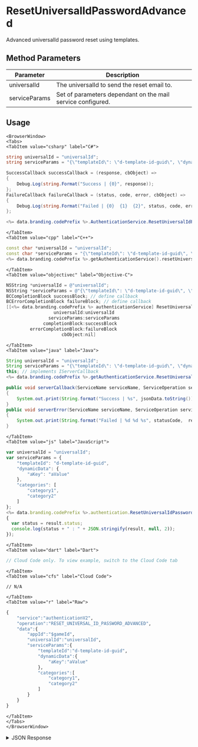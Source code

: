 # ResetUniversalIdPasswordAdvanced

Advanced universalId password reset using templates.

<PartialServop service_name="authenticationV2" operation_name="RESET_UNIVERSAL_ID_PASSWORD_ADVANCED" />

## Method Parameters

| Parameter     | Description                                                 |
| ------------- | ----------------------------------------------------------- |
| universalId   | The universalId to send the reset email to.                 |
| serviceParams | Set of parameters dependant on the mail service configured. |

## Usage

```mdx-code-block
<BrowserWindow>
<Tabs>
<TabItem value="csharp" label="C#">
```

```csharp
string universalId = "universalId";
string serviceParams = "{\"templateId\": \"d-template-id-guid\", \"dynamicData\": {\"aKey\": \"aValue\"}, \"categories\": [\"category1\", \"category2\"]}";

SuccessCallback successCallback = (response, cbObject) =>
{
    Debug.Log(string.Format("Success | {0}", response));
};
FailureCallback failureCallback = (status, code, error, cbObject) =>
{
    Debug.Log(string.Format("Failed | {0}  {1}  {2}", status, code, error));
};

<%= data.branding.codePrefix %>.AuthenticationService.ResetUniversalIdPasswordAdvanced (dynamic template)(universalId, serviceParams, successCallback, failureCallback);
```

```mdx-code-block
</TabItem>
<TabItem value="cpp" label="C++">
```

```cpp
const char *universalId = "universalId";
const char *serviceParams = "{\"templateId\": \"d-template-id-guid\", \"dynamicData\": {\"aKey\": \"aValue\"}, \"categories\": [\"category1\", \"category2\"]}";
<%= data.branding.codePrefix %>.getAuthenticationService().resetUniversalIdPasswordAdvanced (dynamic template)(universalId, serviceParams, this);
```

```mdx-code-block
</TabItem>
<TabItem value="objectivec" label="Objective-C">
```

```objectivec
NSString *universalId = @"universalId";
NSString *serviceParams = @"{\"templateId\": \"d-template-id-guid\", \"dynamicData\": {\"aKey\": \"aValue\"}, \"categories\": [\"category1\", \"category2\"]}";
BCCompletionBlock successBlock; // define callback
BCErrorCompletionBlock failureBlock; // define callback
[[<%= data.branding.codePrefix %> authenticationService] ResetUniversalIdPasswordAdvanced (dynamic template):
                  universalId:universalId
                serviceParams:serviceParams
              completionBlock:successBlock
         errorCompletionBlock:failureBlock
                     cbObject:nil]
```

```mdx-code-block
</TabItem>
<TabItem value="java" label="Java">
```

```java
String universalId = "universalId";
String serviceParams = "{\"templateId\": \"d-template-id-guid\", \"dynamicData\": {\"aKey\": \"aValue\"}, \"categories\": [\"category1\", \"category2\"]}";
this; // implements IServerCallback
<%= data.branding.codePrefix %>.getAuthenticationService.ResetUniversalIdPasswordAdvanced (dynamic template)(universalId, serviceParams, this);

public void serverCallback(ServiceName serviceName, ServiceOperation serviceOperation, JSONObject jsonData)
{
    System.out.print(String.format("Success | %s", jsonData.toString()));
}
public void serverError(ServiceName serviceName, ServiceOperation serviceOperation, int statusCode, int reasonCode, String jsonError)
{
    System.out.print(String.format("Failed | %d %d %s", statusCode,  reasonCode, jsonError.toString()));
}

```

```mdx-code-block
</TabItem>
<TabItem value="js" label="JavaScript">
```

```javascript
var universalId = "universalId";
var serviceParams = {
    "templateId": "d-template-id-guid",
    "dynamicData": {
        "aKey": "aValue"
    },
    "categories": [
        "category1",
        "category2"
    ]
};
<%= data.branding.codePrefix %>.authentication.ResetUniversalIdPasswordAdvanced (dynamic template)(universalId, serviceParams, result =>
{
  var status = result.status;
  console.log(status + " : " + JSON.stringify(result, null, 2));
});
```

```mdx-code-block
</TabItem>
<TabItem value="dart" label="Dart">
```

```dart
// Cloud Code only. To view example, switch to the Cloud Code tab
```

```mdx-code-block
</TabItem>
<TabItem value="cfs" label="Cloud Code">
```

```cfscript
// N/A
```

```mdx-code-block
</TabItem>
<TabItem value="r" label="Raw">
```

```r
{
    "service":"authenticationV2",
    "operation":"RESET_UNIVERSAL_ID_PASSWORD_ADVANCED",
    "data":{
        "appId":"$gameId",
        "universalId":"universalId",
        "serviceParams":{
            "templateId":"d-template-id-guid",
            "dynamicData":{
                "aKey":"aValue"
            },
            "categories":[
                "category1",
                "category2"
            ]
        }
    }
}
```

```mdx-code-block
</TabItem>
</Tabs>
</BrowserWindow>
```

<details>
<summary>JSON Response</summary>

```json
{
    "status": 200,
    "data": null
}
```

</details>
